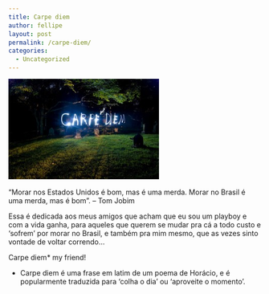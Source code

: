 ```yaml
---
title: Carpe diem
author: fellipe
layout: post
permalink: /carpe-diem/
categories:
  - Uncategorized
---
```

[<img alt="carpe-diem" src="/img/posts/2014/05/carpe-diem-300x200.jpg"  />][1]

&#8220;Morar nos Estados Unidos é bom, mas é uma merda. Morar no Brasil é uma merda, mas é bom&#8221;. &#8211; Tom Jobim

Essa é dedicada aos meus amigos que acham que eu sou um playboy e com a vida ganha, para aqueles que querem se mudar pra cá a todo custo e &#8216;sofrem&#8217; por morar no Brasil, e também pra mim mesmo, que as vezes sinto vontade de voltar correndo&#8230;

Carpe diem* my friend!

* Carpe diem é uma frase em latim de um poema de Horácio, e é popularmente traduzida para &#8216;colha o dia&#8217; ou &#8216;aproveite o momento&#8217;.

 [1]: /img/posts/2014/05/carpe-diem.jpg